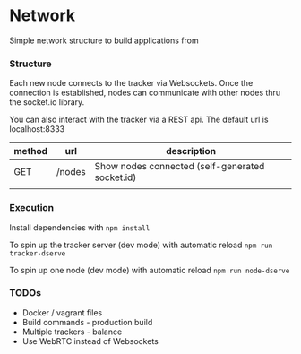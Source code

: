 # Network

Simple network structure to build applications from

### Structure

Each new node connects to the tracker via Websockets. Once the connection is established, nodes can communicate with other nodes thru the socket.io library.

You can also interact with the tracker via a REST api. The default url is localhost:8333

| method | url    | description                                     |
|--------|--------|-------------------------------------------------|
| GET    | /nodes | Show nodes connected (self-generated socket.id) |
|        |        |                                                 |

### Execution

Install dependencies with `npm install`

To spin up the tracker server (dev mode) with automatic reload `npm run tracker-dserve`

To spin up one node (dev mode) with automatic reload `npm run node-dserve`

### TODOs

- Docker / vagrant files
- Build commands - production build
- Multiple trackers - balance
- Use WebRTC instead of Websockets

